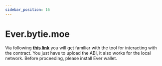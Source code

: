 ```yaml
---
sidebar_position: 16
---
```


# Ever.bytie.moe

Via following [**this link**](https://ever.bytie.moe/executor) you will get familiar with the tool for interacting with the contract. You just have to upload the ABI, it also works for the local network. Before proceeding, please install Ever wallet.
